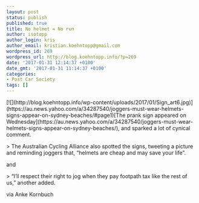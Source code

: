 ```yaml
---
layout: post
status: publish
published: true
title: No helmet = No run
author: isotopp
author_login: kris
author_email: kristian.koehntopp@gmail.com
wordpress_id: 269
wordpress_url: http://blog.koehntopp.info/?p=269
date: '2017-01-31 12:14:37 +0100'
date_gmt: '2017-01-31 11:14:37 +0100'
categories:
- Post Car Society
tags: []
---
```

<p>[![](http://blog.koehntopp.info/wp-content/uploads/2017/01/Sign_art6.jpg)](https://au.news.yahoo.com/a/34287540/joggers-must-wear-helmets-signs-appear-on-sydney-beaches/#page1)<!--more-->[The prank sign appeared on Wednesday](https://au.news.yahoo.com/a/34287540/joggers-must-wear-helmets-signs-appear-on-sydney-beaches/), and sparked a lot of cynical comment. </p>
<p>> The Australian Cycling Alliance also spotted the signs, tweeting a picture and reminding joggers that, “helmets are cheap and may save your life”.</p>
<p> and </p>
<p>> “I’ll respect their right to jog when they pay footpath tax like the rest of us,” another added.</p>
<p> via Anke Kornbuch</p>
